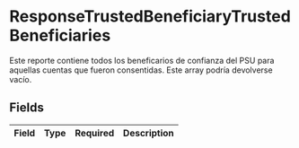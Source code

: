 # ResponseTrustedBeneficiaryTrustedBeneficiaries

Este reporte contiene todos los beneficarios de confianza del PSU para aquellas cuentas que fueron consentidas. Este array podría devolverse vacío.


## Fields

| Field       | Type        | Required    | Description |
| ----------- | ----------- | ----------- | ----------- |